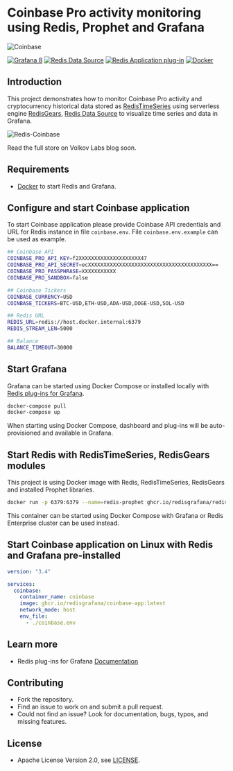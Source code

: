 # Coinbase Pro activity monitoring using Redis, Prophet and Grafana

![Coinbase](https://raw.githubusercontent.com/RedisGrafana/redis-coinbase/main/images/coinbase.png)

[![Grafana 8](https://img.shields.io/badge/Grafana-8-orange)](https://www.grafana.com)
[![Redis Data Source](https://img.shields.io/badge/dynamic/json?color=blue&label=Redis%20Data%20Source&query=%24.version&url=https%3A%2F%2Fgrafana.com%2Fapi%2Fplugins%2Fredis-datasource)](https://grafana.com/grafana/plugins/redis-datasource)
[![Redis Application plug-in](https://img.shields.io/badge/dynamic/json?color=blue&label=Redis%20Application%20plug-in&query=%24.version&url=https%3A%2F%2Fgrafana.com%2Fapi%2Fplugins%2Fredis-app)](https://grafana.com/grafana/plugins/redis-app)
[![Docker](https://github.com/RedisGrafana/redis-coinbase/actions/workflows/docker.yml/badge.svg)](https://github.com/RedisGrafana/redis-coinbase/actions/workflows/docker.yml)

## Introduction

This project demonstrates how to monitor Coinbase Pro activity and cryptocurrency historical data stored as [RedisTimeSeries](https://oss.redislabs.com/redistimeseries/) using serverless engine [RedisGears](https://oss.redislabs.com/redisgears/), [Redis Data Source](https://github.com/RedisGrafana/grafana-redis-datasource) to visualize time series and data in Grafana.

![Redis-Coinbase](https://raw.githubusercontent.com/RedisGrafana/redis-finance-prophet/main/images/redis-coinbase.png)

Read the full store on Volkov Labs blog soon.

## Requirements

- [Docker](https://docker.com) to start Redis and Grafana.

## Configure and start Coinbase application

To start Coinbase application please provide Coinbase API credentials and URL for Redis instance in file `coinbase.env`. File `coinbase.env.example` can be used as example.

```bash
## Coinbase API
COINBASE_PRO_API_KEY=f2XXXXXXXXXXXXXXXXXXXX47
COINBASE_PRO_API_SECRET=ecXXXXXXXXXXXXXXXXXXXXXXXXXXXXXXXXXXXXXXXX==
COINBASE_PRO_PASSPHRASE=XXXXXXXXXXX
COINBASE_PRO_SANDBOX=false

## Coinbase Tickers
COINBASE_CURRENCY=USD
COINBASE_TICKERS=BTC-USD,ETH-USD,ADA-USD,DOGE-USD,SOL-USD

## Redis URL
REDIS_URL=redis://host.docker.internal:6379
REDIS_STREAM_LEN=5000

## Balance
BALANCE_TIMEOUT=30000
```

## Start Grafana

Grafana can be started using Docker Compose or installed locally with [Redis plug-ins for Grafana](https://redisgrafana.github.io).

```bash
docker-compose pull
docker-compose up
```

When starting using Docker Compose, dashboard and plug-ins will be auto-provisioned and available in Grafana.

## Start Redis with RedisTimeSeries, RedisGears modules

This project is using Docker image with Redis, RedisTimeSeries, RedisGears and installed Prophet libraries.

```bash
docker run -p 6379:6379 --name=redis-prophet ghcr.io/redisgrafana/redis-prophet:latest
```

This container can be started using Docker Compose with Grafana or Redis Enterprise cluster can be used instead.

## Start Coinbase application on Linux with Redis and Grafana pre-installed

```yaml
version: "3.4"

services:
  coinbase:
    container_name: coinbase
    image: ghcr.io/redisgrafana/coinbase-app:latest
    network_mode: host
    env_file:
      - ./coinbase.env
```

## Learn more

- Redis plug-ins for Grafana [Documentation](https://redisgrafana.github.io/)

## Contributing

- Fork the repository.
- Find an issue to work on and submit a pull request.
- Could not find an issue? Look for documentation, bugs, typos, and missing features.

## License

- Apache License Version 2.0, see [LICENSE](https://github.com/RedisGrafana/redis-coinbase/blob/main/LICENSE).
